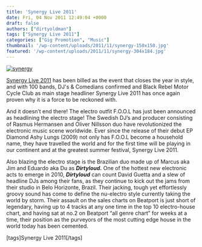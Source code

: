 ```yaml
---
title: 'Synergy Live 2011'
date: Fri, 04 Nov 2011 12:49:04 +0000
draft: false
authors: ["dirtyoldman"]
tags: ["Synergy Live 2011"]
categories: ["Gig Promotion", "Music"]
thumbnail: '/wp-content/uploads/2011/11/synergy-150x150.jpg'
featured: '/wp-content/uploads/2011/11/synergy-304x184.jpg'
---
```


[![](/wp-content/uploads/2011/11/synergy.jpg "synergy")](/2011/11/04/synergy-live-2011/synergy/)

[Synergy Live 2011](http://synergylive.co.za/) has been billed as the event that closes the year in style, and with 100 bands, DJ's & Comedians confirmed and Black Rebel Motor Cycle Club as main stage headliner Synergy Live 2011 has once again proven why it is a force to be reckoned with.

And it doesn’t end there! The electro outfit F.O.O.L has just been announced as headlining the electro stage! The Swedish DJ’s and producer consisting of Rasmus Hermansen and Oliver Nillsson duo have revolutionized the electronic music scene worldwide. Ever since the release of their debut EP Diamond Ashy Lungs (2009) not only has F.O.O.L become a household name, they have travelled the world and for the first time will be playing in our continent and at the greatest summer festival, Synergy Live 2011.

Also blazing the electro stage is the Brazilian duo made up of Marcus aka Jim and Eduardo aka Du as **_Dirtyloud._** One of the hottest new electronic acts to emerge in 2010, **_Dirtyloud_** can count David Guetta and a slew of headline DJs among their fans, as they continue to kick out the jams from their studio in Belo Horizonte, Brazil. Their jacking, tough yet effortlessly groovy sound has come to define the nu-electro style currently taking the world by storm. Their assault on the sales charts on Beatport is just short of legendary, having up to 4 tracks at any one time in the top 10 electro-house chart, and having sat at no.2 on Beatport “all genre chart” for weeks at a time, their position as the purveyors of the most cutting edge house in the world today has been cemented.

\[tags\]Synergy Live 2011\[/tags\]